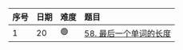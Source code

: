 | 序号  | 日期  | 难度  | 题目                                                                                                                            |
|:----|:----|:----|:------------------------------------------------------------------------------------------------------------------------------|
| 1   | 20  | 🟢  | [58. 最后一个单词的长度 ](https://leetcode.cn/problems/length-of-last-word/description/?envType=study-plan-v2&envId=top-interview-150) |

